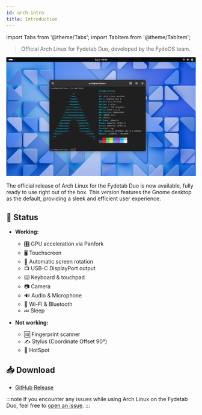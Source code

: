 ```yaml
---
id: arch-intro
title: Introduction
---
```


import Tabs from '@theme/Tabs';
import TabItem from '@theme/TabItem';

> Official Arch Linux for Fydetab Duo, developed by the FydeOS team.



![arch preview](/img/arch_preview_gnome.jpeg)

The official release of Arch Linux for the Fydetab Duo is now available, fully ready to use right out of the box. This version features the Gnome desktop as the default, providing a sleek and efficient user experience.

## 🔄 Status

- **Working:**
  - 🎛️ GPU acceleration via Panfork
  - 🖥️ Touchscreen 
  - 🔄 Automatic screen rotation
  - 📺 USB-C DisplayPort output
  - ⌨️ Keyboard & touchpad
  - 📷 Camera
  - 🔊 Audio & Microphone
  - 📶 Wi-Fi & Bluetooth 
  - 💤 Sleep

- **Not working:**
  - 🆔 Fingerprint scanner
  - ✍️ Stylus (Coordinate Offset 90°)
  - 📶 HotSpot

## 📥 Download 

- [GitHub Release](https://github.com/Linux-for-Fydetab-Duo/releases/releases)

:::note
If you encounter any issues while using Arch Linux on the Fydetab Duo, feel free to [open an issue](https://github.com/Linux-for-Fydetab-Duo/Issues).
:::
